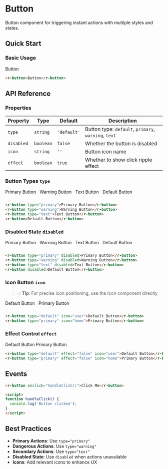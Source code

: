 # Button

Button component for triggering instant actions with multiple styles and states.

## Quick Start

### Basic Usage

<r-button>Button</r-button>

```html
<r-button>Button</r-button>
```

## API Reference

### Properties

| Property | Type | Default | Description |
|----------|------|---------|-------------|
| `type` | `string` | `'default'` | Button type: `default`, `primary`, `warning`, `text` |
| `disabled` | `boolean` | `false` | Whether the button is disabled |
| `icon` | `string` | `''` | Button icon name |
| `effect` | `boolean` | `true` | Whether to show click ripple effect |

### Button Types `type`

<div style="display:inline-block;margin-right: 8px;margin-bottom: 12px;">
     <r-button type="primary">Primary Button</r-button>
</div>
<div style="display:inline-block;margin-right: 8px;margin-bottom: 12px;">
     <r-button type="warning">Warning Button</r-button>
</div>
<div style="display:inline-block;margin-right: 8px;margin-bottom: 12px;">
    <r-button type="text">Text Button</r-button>
</div>
<div style="display:inline-block;margin-right: 8px;margin-bottom: 12px;">
    <r-button>Default Button</r-button>
</div>

```html
<r-button type="primary">Primary Button</r-button>
<r-button type="warning">Warning Button</r-button>
<r-button type="text">Text Button</r-button>
<r-button>Default Button</r-button>
```

### Disabled State `disabled`

<div style="display:inline-block;margin-right: 8px;margin-bottom: 12px;">
     <r-button type="primary" disabled>Primary Button</r-button>
</div>
<div style="display:inline-block;margin-right: 8px;margin-bottom: 12px;">
     <r-button type="warning" disabled>Warning Button</r-button>
</div>
<div style="display:inline-block;margin-right: 8px;margin-bottom: 12px;">
    <r-button type="text" disabled>Text Button</r-button>
</div>
<div style="display:inline-block;margin-right: 8px;margin-bottom: 12px;">
    <r-button disabled>Default Button</r-button>
</div>

```html
<r-button type="primary" disabled>Primary Button</r-button>
<r-button type="warning" disabled>Warning Button</r-button>
<r-button type="text" disabled>Text Button</r-button>
<r-button disabled>Default Button</r-button>
```

### Icon Button `icon`

> 💡 **Tip**: For precise icon positioning, use the Icon component directly

<div style="display:inline-block;margin-right: 8px;margin-bottom: 12px;">
     <r-button type="default" icon="user">Default Button</r-button>
</div>
<div style="display:inline-block;margin-right: 8px;margin-bottom: 12px;">
     <r-button type="primary" icon="home">Primary Button</r-button>
</div>

```html
<r-button type="default" icon="user">Default Button</r-button>
<r-button type="primary" icon="home">Primary Button</r-button>
```

### Effect Control `effect`

<r-button type="default" effect="false" icon="user">Default Button</r-button>
<r-button type="primary" effect="false" icon="home">Primary Button</r-button>

```html
<r-button type="default" effect="false" icon="user">Default Button</r-button>
<r-button type="primary" effect="false" icon="home">Primary Button</r-button>
```

## Events

```html
<r-button onclick="handleClick()">Click Me</r-button>

<script>
function handleClick() {
  console.log('Button clicked');
}
</script>
```

## Best Practices

- **Primary Actions**: Use `type="primary"`
- **Dangerous Actions**: Use `type="warning"`  
- **Secondary Actions**: Use `type="text"`
- **Disabled State**: Use `disabled` when actions unavailable
- **Icons**: Add relevant icons to enhance UX
